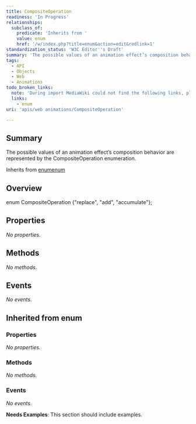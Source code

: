 ```yaml
---
title: CompositeOperation
readiness: 'In Progress'
relationships:
  subclass_of:
    predicate: 'Inherits from '
    value: enum
    href: '/w/index.php?title=enum&action=edit&redlink=1'
standardization_status: 'W3C Editor''s Draft'
summary: 'The possible values of an animation effect’s composition behavior are represented by the CompositeOperation enumeration.'
tags:
  - API
  - Objects
  - Web
  - Animations
todo_broken_links:
  note: 'During import MediaWiki could not find the following links, please fix and adjust this list.'
  links:
    - enum
uri: 'apis/web animations/CompositeOperation'

---
```

## <span>Summary</span>

The possible values of an animation effect’s composition behavior are represented by the CompositeOperation enumeration.

Inherits from [enum](/w/index.php?title=enum&action=edit&redlink=1)[enum](/w/index.php?title=enum&action=edit&redlink=1)

## <span>Overview</span>

enum CompositeOperation {"replace", "add", "accumulate"};

## <span>Properties</span>

*No properties.*

## <span>Methods</span>

*No methods.*

## <span>Events</span>

*No events.*

## <span>Inherited from enum</span>

### <span>Properties</span>

*No properties.*

### <span>Methods</span>

*No methods.*

### <span>Events</span>

*No events.*

**Needs Examples**: This section should include examples.


